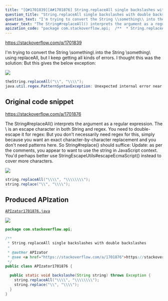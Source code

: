 ```yaml
---
title: "[Q#1701839][A#1701876] String.replaceAll single backslashes with double backslashes"
question_title: "String.replaceAll single backslashes with double backslashes"
question_text: "I'm trying to convert the String \\something\\ into the String \\\\something\\\\ using replaceAll, but I keep getting all kinds of errors. I thought this was the solution: But this gives the below exception:"
answer_text: "The String#replaceAll() interprets the argument as a regular expression. The \\ is an escape character in both String and regex. You need to double-escape it for regex: But you don't necessarily need regex for this, simply because you want an exact character-by-character replacement and you don't need patterns here. So String#replace() should suffice: Update: as per the comments, you appear to want to use the string in JavaScript context. You'd perhaps better use StringEscapeUtils#escapeEcmaScript() instead to cover more characters."
apization_code: "package com.stackoverflow.api;  /**  * String.replaceAll single backslashes with double backslashes  *  * @author APIzator  * @see <a href=\"https://stackoverflow.com/a/1701876\">https://stackoverflow.com/a/1701876</a>  */ public class APIzator1701876 {    public static void backslashe(String string) throws Exception {     string.replaceAll(\"\\\\\\\\\", \"\\\\\\\\\\\\\\\\\");     string.replace(\"\\\\\", \"\\\\\\\\\");   } }"
---
```


https://stackoverflow.com/q/1701839

I&#x27;m trying to convert the String \something\ into the String \\something\\ using replaceAll, but I keep getting all kinds of errors. I thought this was the solution:
But this gives the below exception:


<div class="code-logo"><img src="/stackoverflow.png" /></div>

```java
theString.replaceAll("\\", "\\\\");
java.util.regex.PatternSyntaxException: Unexpected internal error near index 1
```


## Original code snippet

https://stackoverflow.com/a/1701876

The String#replaceAll() interprets the argument as a regular expression. The \ is an escape character in both String and regex. You need to double-escape it for regex:
But you don&#x27;t necessarily need regex for this, simply because you want an exact character-by-character replacement and you don&#x27;t need patterns here. So String#replace() should suffice:
Update: as per the comments, you appear to want to use the string in JavaScript context. You&#x27;d perhaps better use StringEscapeUtils#escapeEcmaScript() instead to cover more characters.

<div class="code-logo"><img src="/stackoverflow.png" /></div>

```java
string.replaceAll("\\\\", "\\\\\\\\");
string.replace("\\", "\\\\");
```

## Produced APIzation

[`APIzator1701876.java`](https://github.com/pasqualesalza/apization/raw/main/data/search/APIzator1701876.java)

<div class="code-logo"><img src="/apizator.png" /></div>

```java
package com.stackoverflow.api;

/**
 * String.replaceAll single backslashes with double backslashes
 *
 * @author APIzator
 * @see <a href="https://stackoverflow.com/a/1701876">https://stackoverflow.com/a/1701876</a>
 */
public class APIzator1701876 {

  public static void backslashe(String string) throws Exception {
    string.replaceAll("\\\\", "\\\\\\\\");
    string.replace("\\", "\\\\");
  }
}

```